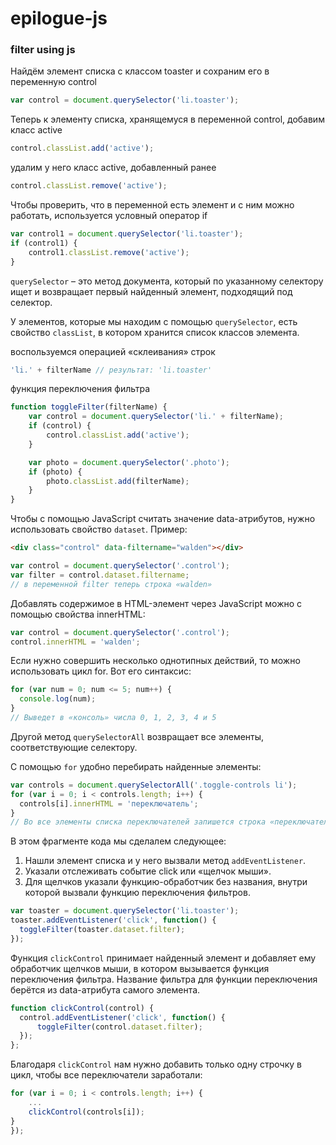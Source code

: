 # epilogue-js
### filter using js


Найдём элемент списка с классом toaster и сохраним его в переменную control
```javascript
var control = document.querySelector('li.toaster');
```
Теперь к элементу списка, хранящемуся в переменной control, добавим класс active
```javascript
control.classList.add('active');
```
удалим у него класс active, добавленный ранее
```javascript
control.classList.remove('active');
```
Чтобы проверить, что в переменной есть элемент и с ним можно работать, используется условный оператор if
```javascript
var control1 = document.querySelector('li.toaster');
if (control1) {
    control1.classList.remove('active');
}
```
`querySelector` – это метод документа, который по указанному селектору ищет и возвращает первый найденный элемент, подходящий под селектор.

У элементов, которые мы находим с помощью `querySelector`, есть свойство `classList`, в котором хранится список классов элемента.

воспользуемся операцией «склеивания» строк
```javascript
'li.' + filterName // результат: 'li.toaster'
```
функция переключения фильтра
```javascript
function toggleFilter(filterName) {
    var control = document.querySelector('li.' + filterName);
    if (control) {
        control.classList.add('active');
    }

    var photo = document.querySelector('.photo');
    if (photo) {
        photo.classList.add(filterName);
    }
}
```
Чтобы с помощью JavaScript считать значение data-атрибутов, нужно использовать свойство `dataset`. Пример:
```html
<div class="control" data-filtername="walden"></div>
```
```javascript
var control = document.querySelector('.control');
var filter = control.dataset.filtername;
// в переменной filter теперь строка «walden»
```
Добавлять содержимое в HTML-элемент через JavaScript можно с помощью свойства innerHTML:
```javascript
var control = document.querySelector('.control');
control.innerHTML = 'walden';
```
Если нужно совершить несколько однотипных действий, то можно использовать цикл for. Вот его синтаксис:
```javascript
for (var num = 0; num <= 5; num++) {
  console.log(num);
}
// Выведет в «консоль» числа 0, 1, 2, 3, 4 и 5
```
Другой метод `querySelectorAll` возвращает все элементы, соответствующие селектору.

С помощью `for` удобно перебирать найденные элементы:
```javascript
var controls = document.querySelectorAll('.toggle-controls li');
for (var i = 0; i < controls.length; i++) {
  controls[i].innerHTML = 'переключатель';
}
// Во все элементы списка переключателей запишется строка «переключатель».
```
В этом фрагменте кода мы сделалем следующее:

1. Нашли элемент списка и у него вызвали метод `addEventListener`.
2. Указали отслеживать событие click или «щелчок мыши».
3. Для щелчков указали функцию-обработчик без названия, внутри которой вызвали функцию переключения фильтров.
```javascript
var toaster = document.querySelector('li.toaster');
toaster.addEventListener('click', function() {
  toggleFilter(toaster.dataset.filter);
});
```
Функция `clickControl` принимает найденный элемент и добавляет ему обработчик щелчков мыши, в котором вызывается функция переключения фильтра. Название фильтра для функции переключения берётся из data-атрибута самого элемента.
```javascript
function clickControl(control) {
  control.addEventListener('click', function() {
      toggleFilter(control.dataset.filter);
  });
};
```
Благодаря `clickControl` нам нужно добавить только одну строчку в цикл, чтобы все переключатели заработали:
```javascript
for (var i = 0; i < controls.length; i++) {
    ... 
    clickControl(controls[i]);
}
});
```

